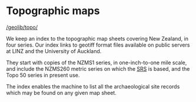 Topographic maps
================

[/geolib/topo/](/geolib/topo/)

We keep an index to the topographic map sheets covering New Zealand,
in four series. Our index links to geotiff format files available on
public servers at LINZ and the University of Auckland.

They start with copies of the NZMS1 series, in one-inch-to-one mile
scale, and include the NZMS260 metric series on which the
[SRS](/manuals/nzaa/site_recording_scheme) is based, and the Topo 50
series in present use.

The index enables the machine to list all the archaeological site
records which may be found on any given map sheet.